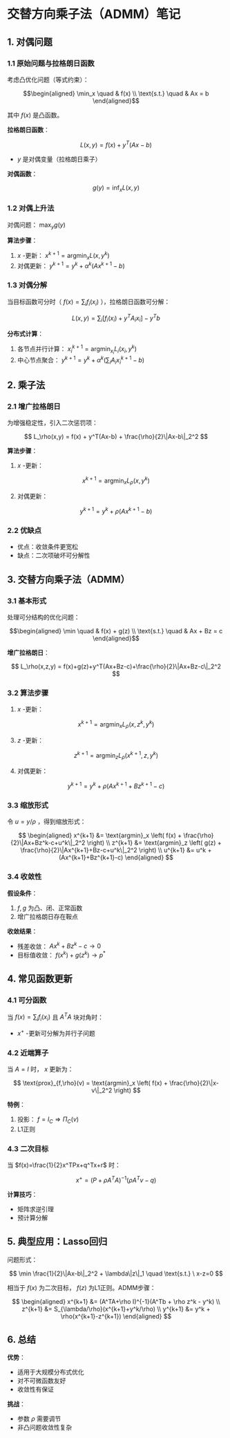 # 交替方向乘子法（ADMM）笔记

## 1. 对偶问题

### 1.1 原始问题与拉格朗日函数
考虑凸优化问题（等式约束）：
```math
\begin{aligned}
\min_x \quad & f(x) \\
\text{s.t.} \quad & Ax = b
\end{aligned}
```
其中 $f(x)$ 是凸函数。

**拉格朗日函数**：

$$ L(x,y) = f(x) + y^T(Ax - b) $$
-  $y$ 是对偶变量（拉格朗日乘子）

**对偶函数**：

$$ g(y) = \inf_x L(x,y) $$

### 1.2 对偶上升法
对偶问题： $\max_y g(y)$

**算法步骤**：
1.  $x$ -更新：  $x^{k+1} = \text{argmin}_x L(x,y^k)$
2. 对偶更新：  $y^{k+1} = y^k + \alpha^k (Ax^{k+1} - b)$

### 1.3 对偶分解
当目标函数可分时（ $f(x)=\sum_i f_i(x_i)$ ），拉格朗日函数可分解：

$$ L(x,y) = \sum_i \left[ f_i(x_i) + y^TA_ix_i \right] - y^Tb $$

**分布式计算**：
1. 各节点并行计算：  $x_i^{k+1} = \text{argmin}_{x_i} L_i(x_i,y^k)$
2. 中心节点聚合：  $y^{k+1} = y^k + \alpha^k (\sum_i A_ix_i^{k+1} - b)$

## 2. 乘子法

### 2.1 增广拉格朗日
为增强稳定性，引入二次惩罚项：

$$ L_\rho(x,y) = f(x) + y^T(Ax-b) + \frac{\rho}{2}\|Ax-b\|_2^2 $$

**算法步骤**：
1.  $x$ -更新：

$$x^{k+1} = \text{argmin}_x L_\rho(x,y^k)$$

2. 对偶更新：  

$$y^{k+1} = y^k + \rho(Ax^{k+1}-b)$$

### 2.2 优缺点
- 优点：收敛条件更宽松
- 缺点：二次项破坏可分解性

## 3. 交替方向乘子法（ADMM）

### 3.1 基本形式
处理可分结构的优化问题：
```math
\begin{aligned}
\min \quad & f(x) + g(z) \\
\text{s.t.} \quad & Ax + Bz = c
\end{aligned}
```

**增广拉格朗日**：

$$ L_\rho(x,z,y) = f(x)+g(z)+y^T(Ax+Bz-c)+\frac{\rho}{2}\|Ax+Bz-c\|_2^2 $$

### 3.2 算法步骤
1.  $x$ -更新：

$$x^{k+1} = \text{argmin}_x L_\rho(x,z^k,y^k)$$

3.  $z$ -更新：  

$$z^{k+1} = \text{argmin}_z L_\rho(x^{k+1},z,y^k)$$

4. 对偶更新：  

$$y^{k+1} = y^k + \rho(Ax^{k+1}+Bz^{k+1}-c)$$

### 3.3 缩放形式
令 $u = y/\rho$ ，得到缩放形式：

$$
\begin{aligned}
x^{k+1} &= \text{argmin}_x \left( f(x) + \frac{\rho}{2}\|Ax+Bz^k-c+u^k\|_2^2 \right) \\
z^{k+1} &= \text{argmin}_z \left( g(z) + \frac{\rho}{2}\|Ax^{k+1}+Bz-c+u^k\|_2^2 \right) \\
u^{k+1} &= u^k + (Ax^{k+1}+Bz^{k+1}-c)
\end{aligned}
$$

### 3.4 收敛性
**假设条件**：
1.  $f,g$ 为凸、闭、正常函数
2. 增广拉格朗日存在鞍点

**收敛结果**：
- 残差收敛：  $Ax^k+Bz^k-c \to 0$
- 目标值收敛：  $f(x^k)+g(z^k) \to p^*$

## 4. 常见函数更新

### 4.1 可分函数
当 $f(x)=\sum_i f_i(x_i)$ 且 $A^TA$ 块对角时：
-  $x^+$ -更新可分解为并行子问题

### 4.2 近端算子
当 $A=I$ 时， $x$ 更新为：

$$ \text{prox}_{f,\rho}(v) = \text{argmin}_x \left( f(x) + \frac{\rho}{2}\|x-v\|_2^2 \right) $$

**特例**：
1. 投影： $f=I_C \Rightarrow \Pi_C(v)$
2. L1正则

### 4.3 二次目标
当 $f(x)=\frac{1}{2}x^TPx+q^Tx+r$ 时：

$$ x^+ = (P+\rho A^TA)^{-1}(\rho A^Tv - q) $$

**计算技巧**：
- 矩阵求逆引理
- 预计算分解

## 5. 典型应用：Lasso回归
问题形式：

$$ \min \frac{1}{2}\|Ax-b\|_2^2 + \lambda\|z\|_1 \quad \text{s.t.} \ x-z=0 $$

相当于 $f(x)$ 为二次目标， $f(z)$ 为L1正则。ADMM步骤：

$$
\begin{aligned}
x^{k+1} &= (A^TA+\rho I)^{-1}(A^Tb + \rho z^k - y^k) \\
z^{k+1} &= S_{\lambda/\rho}(x^{k+1}+y^k/\rho) \\
y^{k+1} &= y^k + \rho(x^{k+1}-z^{k+1})
\end{aligned}
$$

## 6. 总结

**优势**：
- 适用于大规模分布式优化
- 对不可微函数友好
- 收敛性有保证

**挑战**：
- 参数 $\rho$ 需要调节
- 非凸问题收敛性复杂
